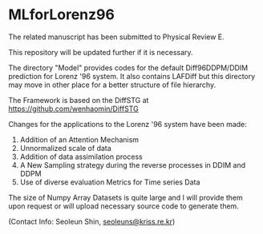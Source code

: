 # MLforLorenz96

The related manuscript has been submitted to Physical Review E.

This repository will be updated further if it is necessary.

The directory "Model" provides codes for the default Diff96DDPM/DDIM prediction for Lorenz '96 system.
It also contains LAFDiff but this directory may move in other place for a better structure of file hierarchy.

The Framework is based on the DiffSTG at https://github.com/wenhaomin/DiffSTG

Changes for the applications to the Lorenz '96 system have been made:

1. Addition of an Attention Mechanism 
2. Unnormalized scale of data
3. Addition of data assimilation process
4. A New Sampling strategy during the reverse processes in DDIM and DDPM 
5. Use of diverse evaluation Metrics for Time series Data

The size of Numpy Array Datasets is quite large and I will provide them upon request or will upload necessary source code to generate them.

(Contact Info: Seoleun Shin, seoleuns@kriss.re.kr)

